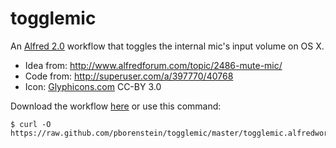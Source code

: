 togglemic
=========

An [Alfred 2.0](http://www.alfredapp.com/) workflow that toggles the internal mic's input volume on OS X.

* Idea from: http://www.alfredforum.com/topic/2486-mute-mic/
* Code from: http://superuser.com/a/397770/40768
* Icon: [Glyphicons.com](http://glyphicons.com/) CC-BY 3.0

Download the workflow [here](https://raw.github.com/pborenstein/togglemic/master/togglemic.alfredworkflow)
or use this command:

```
$ curl -O https://raw.github.com/pborenstein/togglemic/master/togglemic.alfredworkflow
```

